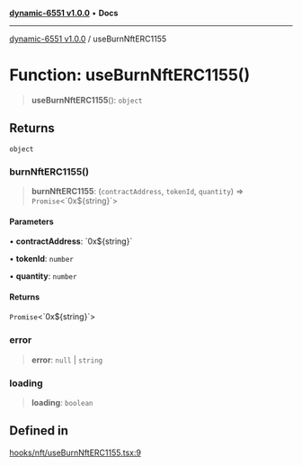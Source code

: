 [**dynamic-6551 v1.0.0**](../README.md) • **Docs**

***

[dynamic-6551 v1.0.0](../globals.md) / useBurnNftERC1155

# Function: useBurnNftERC1155()

> **useBurnNftERC1155**(): `object`

## Returns

`object`

### burnNftERC1155()

> **burnNftERC1155**: (`contractAddress`, `tokenId`, `quantity`) => `Promise`\<\`0x$\{string\}\`\>

#### Parameters

• **contractAddress**: \`0x$\{string\}\`

• **tokenId**: `number`

• **quantity**: `number`

#### Returns

`Promise`\<\`0x$\{string\}\`\>

### error

> **error**: `null` \| `string`

### loading

> **loading**: `boolean`

## Defined in

[hooks/nft/useBurnNftERC1155.tsx:9](https://github.com/toinfinfty/dynamic-6551/blob/83cd84a6cc05b02ea171e77c40326808316432e3/src/hooks/nft/useBurnNftERC1155.tsx#L9)
